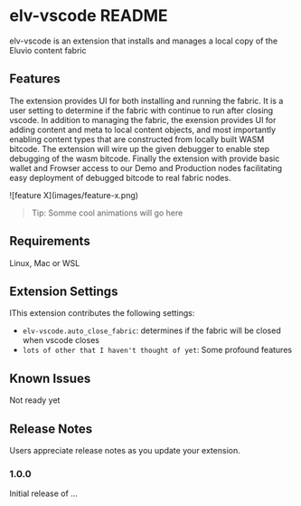 # elv-vscode README

elv-vscode is an extension that installs and manages a local copy of the Eluvio content fabric

## Features

The extension provides UI for both installing and running the fabric.  It is a user setting to determine if the fabric with continue to run after closing vscode.  In addition to managing the fabric, the exension provides UI for adding content and meta to local content objects, and most importantly enabling content types that are constructed from locally built WASM bitcode.  The extension will wire up the given debugger to enable step debugging of the wasm bitcode.  Finally the extension with provide basic wallet and Frowser access to our Demo and Production nodes facilitating easy deployment of debugged bitcode to real fabric nodes.

\!\[feature X\]\(images/feature-x.png\)

> Tip: Somme cool animations will go here

## Requirements

Linux, Mac or WSL

## Extension Settings

IThis extension contributes the following settings:

* `elv-vscode.auto_close_fabric`: determines if the fabric will be closed when vscode closes
* `lots of other that I haven't thought of yet`: Some profound features

## Known Issues

Not ready yet

## Release Notes

Users appreciate release notes as you update your extension.

### 1.0.0

Initial release of ...

